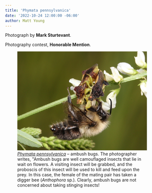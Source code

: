 ```yaml
---
title: 'Phymata pennsylvanica'
date: '2022-10-24 12:00:00 -06:00'
author: Matt Young
---
```


Photograph by **Mark Sturtevant**.

Photography contest, **Honorable Mention**.

<figure>
<img src="/uploads/2022/Sturtevant.1.Ambush_Bugs.JPG" alt="Ambush bug"/>
<figcaption><a href="https://www.insectidentification.org/insect-description.asp?identification=Ambush-Bug"><i>Phymata pennsylvanica</i></a> &ndash; ambush bugs. The photographer writes, "Ambush bugs are well camouflaged insects that lie in wait on flowers. A visiting insect will be grabbed, and the proboscis of this insect will be used to kill and feed upon the prey. In this case, the female of the mating pair has taken a digger bee (<i>Anthophora</i> sp.). Clearly, ambush bugs are not concerned about taking stinging insects!
</figcaption>
</figure>
